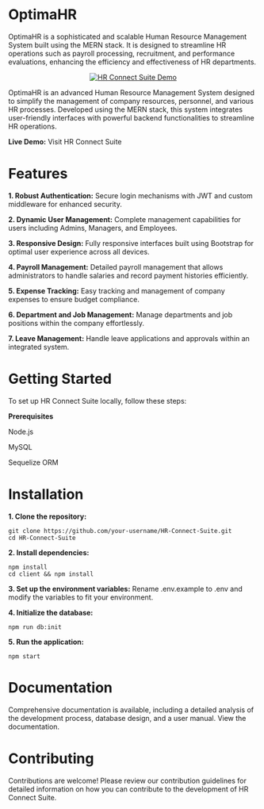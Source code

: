 # OptimaHR
OptimaHR is a sophisticated and scalable Human Resource Management System built using the MERN stack. It is designed to streamline HR operations such as payroll processing, recruitment, and performance evaluations, enhancing the efficiency and effectiveness of HR departments.

<p align="center"> <a href="https://mantzaris-thesis.herokuapp.com/" target="_blank"> <img src="https://github.com/vasilismantz/testgif2/blob/master/thesis-large.gif?raw=true" alt="HR Connect Suite Demo"> </a> </p>
OptimaHR is an advanced Human Resource Management System designed to simplify the management of company resources, personnel, and various HR processes. Developed using the MERN stack, this system integrates user-friendly interfaces with powerful backend functionalities to streamline HR operations.

**Live Demo:** Visit HR Connect Suite

# Features
**1. Robust Authentication:** Secure login mechanisms with JWT and custom middleware for enhanced security.

**2. Dynamic User Management:** Complete management capabilities for users including Admins, Managers, and Employees.

**3. Responsive Design:** Fully responsive interfaces built using Bootstrap for optimal user experience across all devices.

**4. Payroll Management:** Detailed payroll management that allows administrators to handle salaries and record payment histories efficiently.

**5. Expense Tracking:** Easy tracking and management of company expenses to ensure budget compliance.

**6. Department and Job Management:** Manage departments and job positions within the company effortlessly.

**7. Leave Management:** Handle leave applications and approvals within an integrated system.

# Getting Started
To set up HR Connect Suite locally, follow these steps:

**Prerequisites**

  Node.js

  MySQL
  
  Sequelize ORM

# Installation
**1. Clone the repository:**

    git clone https://github.com/your-username/HR-Connect-Suite.git
    cd HR-Connect-Suite
    
**2. Install dependencies:**

    npm install
    cd client && npm install
**3. Set up the environment variables:** Rename .env.example to .env and modify the variables to fit your environment.

**4. Initialize the database:**

    npm run db:init

**5. Run the application:**

    npm start

# Documentation
Comprehensive documentation is available, including a detailed analysis of the development process, database design, and a user manual. View the documentation.

# Contributing
Contributions are welcome! Please review our contribution guidelines for detailed information on how you can contribute to the development of HR Connect Suite.
